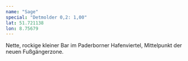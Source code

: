 ```yaml
---
name: "Sage"
special: "Detmolder 0,2: 1,00"
lat: 51.721138
lon: 8.75679
---
```

Nette, rockige kleiner Bar im Paderborner Hafenviertel, Mittelpunkt der neuen Fußgängerzone.
